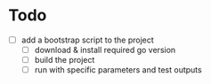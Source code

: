 # Todo
- [ ] add a bootstrap script to the project 
  - [ ] download & install required go version
  - [ ] build the project
  - [ ] run with specific parameters and test outputs